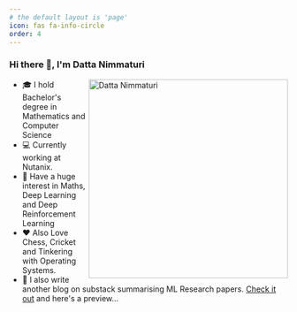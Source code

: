 ```yaml
---
# the default layout is 'page'
icon: fas fa-info-circle
order: 4
---
```


### Hi there 👋, I'm Datta Nimmaturi

<img src="{{ '/assets/img/me.jpg' | relative_url }}" alt="Datta Nimmaturi" style="width: 360px; float: right">

- 🎓 I hold Bachelor's degree in Mathematics and Computer Science
- 💻 Currently working at Nutanix.
- 🤖 Have a huge interest in Maths, Deep Learning and Deep Reinforcement Learning
- ❤️ Also Love Chess, Cricket and Tinkering with Operating Systems.
- 📝 I also write another blog on substack summarising ML Research papers. [Check it out](https://datta0.substack.com) and here's a preview...


<br>

<div id="substack-feed-embed"></div>
<script>
  window.SubstackFeedWidget = {
    substackUrl: "datta0.substack.com",
    posts: 4,
    filter: "top",
    layout: "center",
    hidden: ["subtitle", "author", "date"],
    colors: {
      primary: "#FFF9F9",
      secondary: "#808080",
      background: "#000000",
    }
  };
</script>
<script src="https://substackapi.com/embeds/feed.js" async></script>